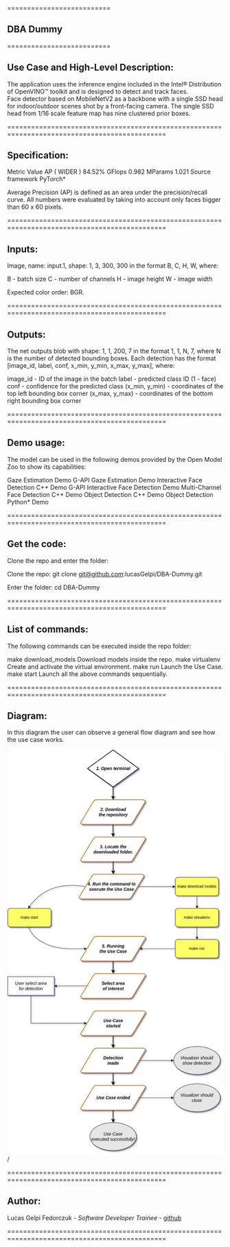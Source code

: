 ==========================
## DBA Dummy
==========================

## Use Case and High-Level Description:
The application uses the inference engine included in the Intel® Distribution of OpenVINO™ toolkit and is designed to detect and track faces.  
Face detector based on MobileNetV2 as a backbone with a single SSD head for indoor/outdoor scenes shot by a front-facing camera. The single SSD head from 1/16 scale feature map has nine clustered prior boxes.

==============================================================================================

## Specification:
Metric                  Value
AP ( WIDER )            84.52%
GFlops                  0.982
MParams                 1.021
Source framework        PyTorch*

Average Precision (AP) is defined as an area under the precision/recall curve. All numbers were evaluated by taking into account only faces bigger than 60 x 60 pixels.

==============================================================================================

## Inputs:
Image, name: input.1, shape: 1, 3, 300, 300 in the format B, C, H, W, where:

B - batch size
C - number of channels
H - image height
W - image width

Expected color order: BGR.

==============================================================================================

## Outputs:
The net outputs blob with shape: 1, 1, 200, 7 in the format 1, 1, N, 7, where N is the number of detected bounding boxes. Each detection has the format [image_id, label, conf, x_min, y_min, x_max, y_max], where:

image_id - ID of the image in the batch
label - predicted class ID (1 - face)
conf - confidence for the predicted class
(x_min, y_min) - coordinates of the top left bounding box corner
(x_max, y_max) - coordinates of the bottom right bounding box corner

==============================================================================================

## Demo usage:
The model can be used in the following demos provided by the Open Model Zoo to show its capabilities:

Gaze Estimation Demo
G-API Gaze Estimation Demo
Interactive Face Detection C++ Demo
G-API Interactive Face Detection Demo
Multi-Channel Face Detection C++ Demo
Object Detection C++ Demo
Object Detection Python\* Demo

==============================================================================================

## Get the code:
Clone the repo and enter the folder:

Clone the repo: git clone git@github.com:lucasGelpi/DBA-Dummy.git

Enter the folder: cd DBA-Dummy

==============================================================================================

## List of commands:
The following commands can be executed inside the repo folder:

make download_models        Download models inside the repo.
make virtualenv             Create and activate the virtual environment.
make run                    Launch the Use Case.
make start                  Launch all the above commands sequentially.

==============================================================================================

## Diagram:
In this diagram the user can observe a general flow diagram and see how the use case works.

![Flowchart](diagrams/FaceDetectionDiagram.jpg)/

==============================================================================================

## Author:

Lucas Gelpi Fedorczuk - *Software Developer Trainee* - [github](https://github.com/lucasGelpi)

==============================================================================================